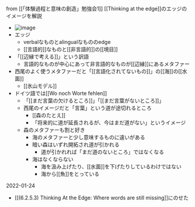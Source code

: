 
from [[「体験過程と意味の創造」勉強会1]]
[[Thinking at the edge]]のエッジのイメージを解説
- ![image](https://gyazo.com/522a428459a8e37badc3c47900beeafb/thumb/1000)
- エッジ
    - verbalなものとalingualなもののedge
    - [[言語的]]なものと[[非言語的]]の[[境目]]
- 「[[辺縁で考える]]」という訳語
    - 言語的なものが中心にあって非言語的なものが[[辺縁]]にあるメタファー
- 西尾のよく使うメタファーだと「[[言語化されてないもの]]」の[[海]]の[[水面]]
    - [[氷山モデル]]
- ドイツ語では[[Wo noch Worte fehlen]]
    - 「[[まだ言葉の欠けるところ]]」「[[まだ言葉がないところ]]」
    - 西尾のイメージだと「言葉」という道が途切れるところ
        - [[森のたとえ]]
        - 「将来的に道が延長されるが、今はまだ道がない」というイメージ
    - 森のメタファーも割と好き
        - 海のメタファーと少し意味するものに違いがある
        - 暗い森はいずれ開拓され道が引かれる
            - 道が引かれれば「まだ道のないところ」ではなくなる
        - 海はなくならない
            - 海を汲み上げたり、[[水面]]を下げたりしているわけではない
            - 海から[[魚]]をとっている

2022-01-24
- [[(6.2.5.3) Thinking At the Edge: Where words are still missing]]にのせた
